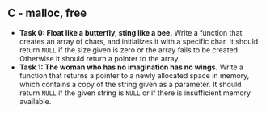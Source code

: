 ## C - malloc, free

- **Task 0: Float like a butterfly, sting like a bee.** Write a function that creates an array of chars, and initializes it with a specific char. It should return `NULL` if the size given is zero or the array fails to be created. Otherwise it should return a pointer to the array.
- **Task 1: The woman who has no imagination has no wings.** Write a function that returns a pointer to a newly allocated space in memory, which contains a copy of the string given as a parameter. It should return `NULL` if the given string is `NULL` or if there is insufficient memory available.
